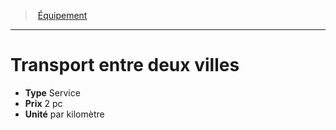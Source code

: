 ﻿---
!Equipment
Type: Service
Price: 2 pc
Unity: par kilomètre
Id: equipment_hd.md#transport-entre-deux-villes
ParentLink: equipment_hd.md#Équipement
Name: Transport entre deux villes
ParentName: Équipement
NameLevel: 1
---
> [Équipement](hd_equipment.md)

---

# Transport entre deux villes

- **Type** Service
- **Prix** 2 pc
- **Unité** par kilomètre


